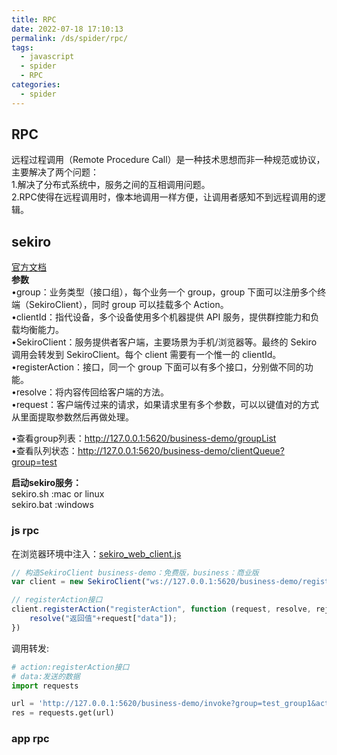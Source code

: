 ```yaml
---
title: RPC
date: 2022-07-18 17:10:13
permalink: /ds/spider/rpc/
tags: 
  - javascript
  - spider
  - RPC
categories: 
  - spider
---
```


## RPC
远程过程调用（Remote Procedure Call）是一种技术思想而非一种规范或协议，主要解决了两个问题：  
1.解决了分布式系统中，服务之间的互相调用问题。  
2.RPC使得在远程调用时，像本地调用一样方便，让调用者感知不到远程调用的逻辑。  

## sekiro
[官方文档](https://github.com/virjar/sekiro)  
**参数**  
•group：业务类型（接口组），每个业务一个 group，group 下面可以注册多个终端（SekiroClient），同时 group 可以挂载多个 Action。  
•clientId：指代设备，多个设备使用多个机器提供 API 服务，提供群控能力和负载均衡能力。  
•SekiroClient：服务提供者客户端，主要场景为手机/浏览器等。最终的 Sekiro 调用会转发到 SekiroClient。每个 client 需要有一个惟一的 clientId。  
•registerAction：接口，同一个 group 下面可以有多个接口，分别做不同的功能。  
•resolve：将内容传回给客户端的方法。  
•request：客户端传过来的请求，如果请求里有多个参数，可以以键值对的方式从里面提取参数然后再做处理。  

•查看group列表：http://127.0.0.1:5620/business-demo/groupList  
•查看队列状态：http://127.0.0.1:5620/business-demo/clientQueue?group=test

**启动sekiro服务：**  
sekiro.sh :mac or linux  
sekiro.bat :windows  

### js rpc
在浏览器环境中注入：[sekiro_web_client.js](https://sekiro.virjar.com/sekiro-doc/assets/sekiro_web_client.js)
```javascript
// 构造SekiroClient business-demo：免费版，business：商业版
var client = new SekiroClient("ws://127.0.0.1:5620/business-demo/register?group=test_group&clientId=" + guid());

// registerAction接口
client.registerAction("registerAction", function (request, resolve, reject) {
    resolve("返回值"+request["data"]);
})
```
调用转发:
```python
# action:registerAction接口
# data:发送的数据
import requests

url = 'http://127.0.0.1:5620/business-demo/invoke?group=test_group1&action=registerAction&data={"url":"testurl"}'
res = requests.get(url)
```
### app rpc
```python

```